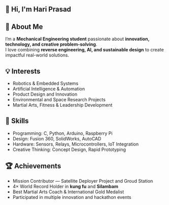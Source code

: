 ## 👋 Hi, I'm Hari Prasad

## 🚀 About Me
I’m a **Mechanical Engineering student** passionate about **innovation, technology, and creative problem-solving**.  
I love combining **reverse engineering, AI, and sustainable design** to create impactful real-world solutions.

## 💡 Interests
- Robotics & Embedded Systems  
- Artificial Intelligence & Automation  
- Product Design and Innovation  
- Environmental and Space Research Projects  
- Martial Arts, Fitness & Leadership Development  

## 🧩 Skills
- Programming: C, Python, Arduino, Raspberry Pi  
- Design: Fusion 360, SolidWorks, AutoCAD  
- Hardware: Sensors, Relays, Microcontrollers, IoT Integration  
- Creative Thinking: Concept Design, Rapid Prototyping  

## 🏆 Achievements
- Mission Contributor — Satellite Deployer Project  and Groud Station
- 4× World Record Holder in **kung fu** and **Silambam**  
- Best Martial Arts Coach & International Gold Medalist  
- Participated in multiple innovation and hackathon events  

